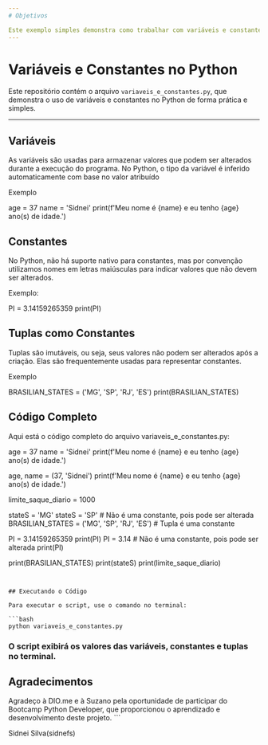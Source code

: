 ```yaml
---
# Objetivos

Este exemplo simples demonstra como trabalhar com variáveis e constantes no Python. Apesar de o Python não ter suporte nativo para constantes, boas práticas como o uso de letras maiúsculas e tuplas ajudam a indicar valores que não devem ser alterados.
---
```


# Variáveis e Constantes no Python

Este repositório contém o arquivo `variaveis_e_constantes.py`, que demonstra o uso de variáveis e constantes no Python de forma prática e simples.

---

## Variáveis

As variáveis são usadas para armazenar valores que podem ser alterados durante a execução do programa. No Python, o tipo da variável é inferido automaticamente com base no valor atribuído

Exemplo

age = 37
name = 'Sidnei'
print(f'Meu nome é {name} e eu tenho {age} ano(s) de idade.')

## Constantes

No Python, não há suporte nativo para constantes, mas por convenção utilizamos nomes em letras maiúsculas para indicar valores que não devem ser alterados.

Exemplo:

PI = 3.14159265359
print(PI)

## Tuplas como Constantes

Tuplas são imutáveis, ou seja, seus valores não podem ser alterados após a criação. Elas são frequentemente usadas para representar constantes.

Exemplo

BRASILIAN_STATES = ('MG', 'SP', 'RJ', 'ES')
print(BRASILIAN_STATES)

## Código Completo

Aqui está o código completo do arquivo variaveis_e_constantes.py:

age = 37
name = 'Sidnei'
print(f'Meu nome é {name} e eu tenho {age} ano(s) de idade.')

age, name = (37, 'Sidnei')
print(f'Meu nome é {name} e eu tenho {age} ano(s) de idade.')

limite_saque_diario = 1000

stateS = 'MG'
stateS = 'SP' # Não é uma constante, pois pode ser alterada
BRASILIAN_STATES = ('MG', 'SP', 'RJ', 'ES') # Tupla é uma constante

PI = 3.14159265359
print(PI)
PI = 3.14 # Não é uma constante, pois pode ser alterada
print(PI)

print(BRASILIAN_STATES)
print(stateS)
print(limite_saque_diario)

````


## Executando o Código

Para executar o script, use o comando no terminal:

```bash
python variaveis_e_constantes.py
````

### O script exibirá os valores das variáveis, constantes e tuplas no terminal.

## Agradecimentos

Agradeço à DIO.me e à Suzano pela oportunidade de participar do Bootcamp Python Developer, que proporcionou o aprendizado e desenvolvimento deste projeto. ```

Sidnei Silva(sidnefs)
